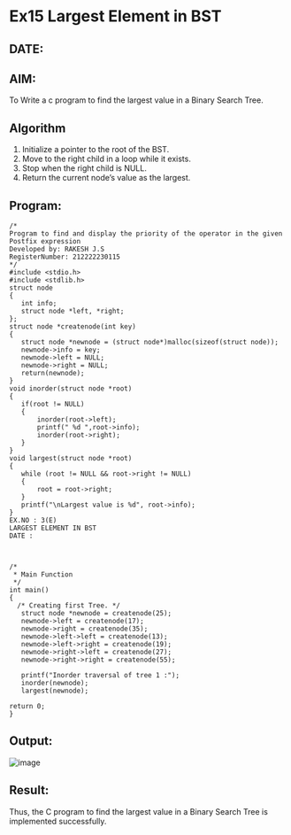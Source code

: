# Ex15 Largest Element in BST
## DATE: 
## AIM:
To Write a c program to find the largest value in a Binary Search Tree.

## Algorithm
1. Initialize a pointer to the root of the BST. 
2. Move to the right child in a loop while it exists. 
3. Stop when the right child is NULL. 
4. Return the current node’s value as the largest.

## Program:
```
/*
Program to find and display the priority of the operator in the given Postfix expression
Developed by: RAKESH J.S
RegisterNumber: 212222230115
*/
#include <stdio.h> 
#include <stdlib.h> 
struct node 
{ 
   int info; 
   struct node *left, *right; 
}; 
struct node *createnode(int key) 
{ 
   struct node *newnode = (struct node*)malloc(sizeof(struct node)); 
   newnode->info = key; 
   newnode->left = NULL; 
   newnode->right = NULL; 
   return(newnode); 
} 
void inorder(struct node *root) 
{ 
   if(root != NULL) 
   { 
       inorder(root->left); 
       printf(" %d ",root->info); 
       inorder(root->right); 
   } 
} 
void largest(struct node *root) 
{ 
   while (root != NULL && root->right != NULL) 
   { 
       root = root->right; 
   } 
   printf("\nLargest value is %d", root->info); 
} 
EX.NO : 3(E) 
LARGEST ELEMENT IN BST 
DATE : 
  
  
 
/* 
 * Main Function 
 */ 
int main() 
{ 
  /* Creating first Tree. */ 
   struct node *newnode = createnode(25); 
   newnode->left = createnode(17); 
   newnode->right = createnode(35); 
   newnode->left->left = createnode(13); 
   newnode->left->right = createnode(19); 
   newnode->right->left = createnode(27); 
   newnode->right->right = createnode(55); 
    
   printf("Inorder traversal of tree 1 :"); 
   inorder(newnode); 
   largest(newnode); 
    
return 0; 
}
```

## Output:

![image](https://github.com/user-attachments/assets/cce50287-ff96-4495-bcb5-0b47bbd5cb5e)


## Result:

Thus, the C program to find the largest value in a Binary Search Tree is implemented successfully.
